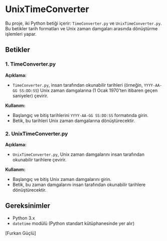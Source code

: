 # UnixTimeConverter

Bu proje, iki Python betiği içerir: `TimeConverter.py` ve `UnixTimeConverter.py`. Bu betikler tarih formatları ve Unix zaman damgaları arasında dönüştürme işlemleri yapar.

## Betikler

### 1. TimeConverter.py

**Açıklama:**
- `TimeConverter.py`, insan tarafından okunabilir tarihleri (örneğin, `YYYY-AA-GG SS:DD:SS`) Unix zaman damgalarına (1 Ocak 1970'ten itibaren geçen saniyeler) çevirir.

**Kullanım:**
- Başlangıç ve bitiş tarihlerini `YYYY-AA-GG SS:DD:SS` formatında girin.
- Betik, bu tarihleri Unix zaman damgalarına dönüştürecektir.

### 2. UnixTimeConverter.py

**Açıklama:**
- `UnixTimeConverter.py`, Unix zaman damgalarını insan tarafından okunabilir tarihlere çevirir.

**Kullanım:**
- Başlangıç ve bitiş Unix zaman damgalarını girin.
- Betik, bu zaman damgalarını insan tarafından okunabilir tarihlere dönüştürecektir.

## Gereksinimler

- Python 3.x
- `datetime` modülü (Python standart kütüphanesinde yer alır)

[Furkan Güçlü]